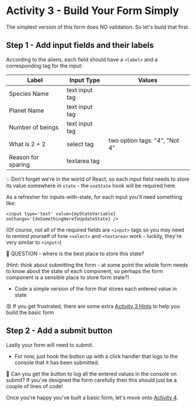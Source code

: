 # Activity 3 - Build Your Form Simply

The simplest version of this form does NO validation. So let's build that first.

## Step 1 - Add input fields and their labels

According to the aliens, each field should have a `<label>` and a corresponding tag for the input:

| Label              | Input Type          | Values                        | 
-------------------- | ------------------- | ----------------------------- | 
| Species Name       | text input tag      |                               |
| Planet Name        | text input tag      |                               |
| Number of beings   | text input tag      |                               |
| What is 2 + 2      | select tag          | two option tags: "4", "Not 4" |
| Reason for sparing | textarea tag        |                               |

💡  Don't forget we're in the world of React, so each input field needs to store its value somewhere in `state` - the `useState` hook will be required here.

As a refresher for inputs-with-state, for each input you'll need something like:

`<input type='text' value={myStateVariable} onChange='{doSomethingHereToUpdateState} />`

(Of course, not all of the required fields are `<input>` tags so you may need to remind yourself of how `<select>` and `<textarea>` work - luckily, they're very similar to `<input>`)

🤔  QUESTION - where is the best place to store this state? 

(Hint: think about submitting the form - at some point the whole form needs to know about the state of each component, so perhaps the form component is a sensible place to store form state?)

-   Code a simple version of the form that stores each entered value in state

😡  If you get frustrated, there are some extra [Activity 3 Hints](./activity-3-hints.md) to help you build the basic form

## Step 2 - Add a submit button

Lastly your form will need to submit. 

- For now, just hook the button up with a click handler that logs to the console that it has been submitted.

🤔  Can you get the button to log all the entered values in the console on submit? If you've designed the form carefully then this should just be a couple of lines of code!

Once you're happy you've built a basic form, let's move onto [Activity 4](./activity-4.md).

